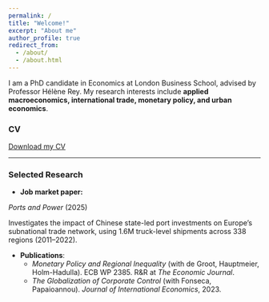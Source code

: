 ```yaml
---
permalink: /
title: "Welcome!"
excerpt: "About me"
author_profile: true
redirect_from:
  - /about/
  - /about.html
---
```



I am a PhD candidate in Economics at London Business School, advised by Professor Hélène Rey.  My research interests include **applied macroeconomics, international trade, monetary policy, and urban economics**.  

### CV
[Download my CV](/files/KNikalexi_CV.pdf)

---

### Selected Research
- **Job market paper:**

*Ports and Power* (2025)
  
  Investigates the impact of Chinese state-led port investments on Europe’s subnational trade network, using 1.6M truck-level shipments across 338 regions (2011–2022).  

- **Publications**:  
  - *Monetary Policy and Regional Inequality* (with de Groot, Hauptmeier, Holm-Hadulla). ECB WP 2385. R&R at *The Economic Journal*.  
  - *The Globalization of Corporate Control* (with Fonseca, Papaioannou). *Journal of International Economics*, 2023.  


